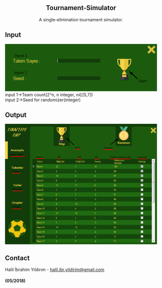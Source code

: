<p align="center">

  <h2 align="center">Tournament-Simulator</h2>

  <p align="center">
    A single-elimination tournament simulator.
  </p>
</p>

## Input
  ![input](https://github.com/halilibrahimyildirim/Tournament-Simulator/blob/master/screenshots/Input.png)
  <br>input 1->Team count(2^n, n integer, n∈[5,7])
  <br>input 2->Seed for randomizer(integer)
## Output
  ![output](https://github.com/halilibrahimyildirim/Tournament-Simulator/blob/master/screenshots/Output.png)
## Contact
Halil İbrahim Yıldırım - halil.ibr.yildirim@gmail.com
  
#### (05/2018)
